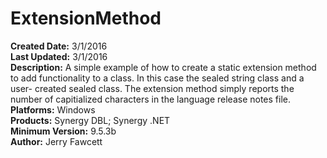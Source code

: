 # ExtensionMethod<br />
**Created Date:** 3/1/2016<br />
**Last Updated:** 3/1/2016<br />
**Description:** A simple example of how to create a static extension method to add functionality to a class. In this case the sealed string class and a user- created sealed class. The extension method simply reports the number of capitialized characters in the language release notes file.<br />
**Platforms:** Windows<br />
**Products:** Synergy DBL; Synergy .NET<br />
**Minimum Version:** 9.5.3b<br />
**Author:** Jerry Fawcett
